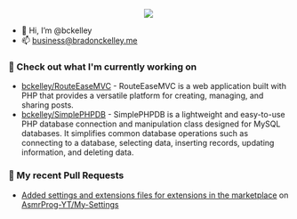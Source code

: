 <p align="center"><a href="https://github.com/anuraghazra/github-readme-stats">
  <img align="center" src="https://github-readme-stats-sigma-five.vercel.app/api?username=bckelley&show_icons=true&theme=material-palenight" />
</a></p>

- 👋 Hi, I’m @bckelley
- 📫 <a href="business@bradonckelley.me">business@bradonckelley.me</a>

### 👷 Check out what I'm currently working on

- [bckelley/RouteEaseMVC](https://github.com/bckelley/RouteEaseMVC) - RouteEaseMVC is a web application built with PHP that provides a versatile platform for creating, managing, and sharing posts.
- [bckelley/SimplePHPDB](https://github.com/bckelley/SimplePHPDB) - SimplePHPDB is a lightweight and easy-to-use PHP database connection and manipulation class designed for MySQL databases. It simplifies common database operations such as connecting to a database, selecting data, inserting records, updating information, and deleting data.

### 🔨 My recent Pull Requests

- [Added settings and extensions files for extensions in the marketplace](https://github.com/AsmrProg-YT/My-Settings/pull/2) on [AsmrProg-YT/My-Settings](https://github.com/AsmrProg-YT/My-Settings)
[](https://github.com/bckelley/My-Settings)
<!--
### 🌱 My latest projects
### 📫 How to reach me:

- 👀 I’m interested in ...
- 🌱 I’m currently learning ...
- 💞️ I’m looking to collaborate on ...
--->

<!---
bckelley/bckelley is a ✨ special ✨ repository because its `README.md` (this file) appears on your GitHub profile.
You can click the Preview link to take a look at your changes.
--->
